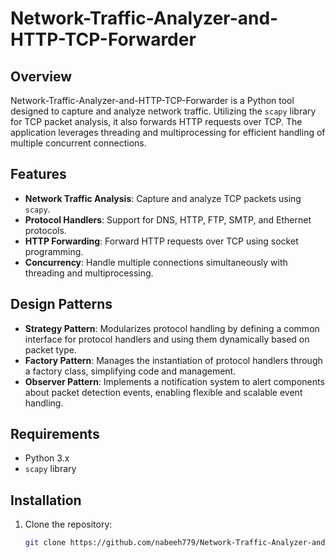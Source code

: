 # Network-Traffic-Analyzer-and-HTTP-TCP-Forwarder

## Overview

Network-Traffic-Analyzer-and-HTTP-TCP-Forwarder is a Python tool designed to capture and analyze network traffic. Utilizing the `scapy` library for TCP packet analysis, it also forwards HTTP requests over TCP. The application leverages threading and multiprocessing for efficient handling of multiple concurrent connections.

## Features

- **Network Traffic Analysis**: Capture and analyze TCP packets using `scapy`.
- **Protocol Handlers**: Support for DNS, HTTP, FTP, SMTP, and Ethernet protocols.
- **HTTP Forwarding**: Forward HTTP requests over TCP using socket programming.
- **Concurrency**: Handle multiple connections simultaneously with threading and multiprocessing.

## Design Patterns

- **Strategy Pattern**: Modularizes protocol handling by defining a common interface for protocol handlers and using them dynamically based on packet type.
- **Factory Pattern**: Manages the instantiation of protocol handlers through a factory class, simplifying code and management.
- **Observer Pattern**: Implements a notification system to alert components about packet detection events, enabling flexible and scalable event handling.

## Requirements

- Python 3.x
- `scapy` library

## Installation

1. Clone the repository:
   ```bash
   git clone https://github.com/nabeeh779/Network-Traffic-Analyzer-and-HTTP-TCP-Forwarder.git

